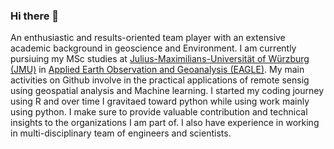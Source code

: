 ### Hi there 👋

An enthusiastic and results-oriented team player with an extensive academic background in geoscience and Environment. I am currently pursiuing my MSc studies at [Julius-Maximilians-Universität of Würzburg (JMU)](https://www.uni-wuerzburg.de/en/home/) in [Applied Earth Observation and Geoanalysis (EAGLE)](http://eagle-science.org/). My main activities on Github involve in the practical applications of remote sensig using geospatial analysis and Machine learning. I started my coding journey using R and over time I gravitaed toward python while using work mainly using python. 
I make sure to provide valuable contribution and technical insights to the organizations I am part of. I also have experience in working in multi-disciplinary team of engineers and scientists.
